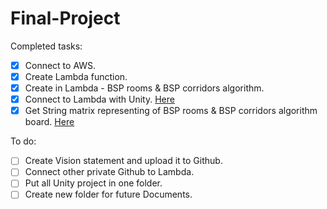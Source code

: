 # Final-Project
Completed tasks:

- [x] Connect to AWS.
- [x] Create Lambda function.
- [x] Create in Lambda - BSP rooms & BSP corridors algorithm.
- [x] Connect to Lambda with Unity. [Here](https://github.com/ChenOst/Final-Project/blob/main/Assets/Scripts/ConnectToLambda.cs) 
- [x] Get String matrix representing of BSP rooms & BSP corridors algorithm board. [Here](https://github.com/ChenOst/Final-Project/blob/main/Assets/Scripts/BSPRoomsBSPCorridors.cs) 

To do:

- [ ] Create Vision statement and upload it to Github.
- [ ] Connect other private Github to Lambda.
- [ ] Put all Unity project in one folder.
- [ ] Create new folder for future Documents.